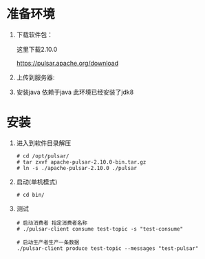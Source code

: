 # 准备环境

1. 下载软件包：

   这里下载2.10.0

   https://pulsar.apache.org/download

2. 上传到服务器:

3. 安装java 依赖于java 此环境已经安装了jdk8

# 安装

1. 进入到软件目录解压

   ```
   # cd /opt/pulsar/
   # tar zxvf apache-pulsar-2.10.0-bin.tar.gz
   # ln -s ./apache-pulsar-2.10.0 ./pulsar
   ```

2. 启动(单机模式)

   ```
   # cd bin/
   ```

3. 测试

   ```
   # 启动消费者 指定消费者名称
   # ./pulsar-client consume test-topic -s "test-consume"
   
   # 启动生产者生产一条数据
   ./pulsar-client produce test-topic --messages "test-pulsar"
   ```

   